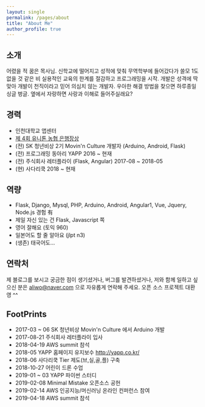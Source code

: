 ```yaml
---
layout: single
permalink: /pages/about
title: "About Me"
author_profile: true
---
```


## 소개
어렸을 적 꿈은 목사님. 신학교에 떨어지고 성적에 맞춰 무역학부에 들어갔다가
쓸모 1도 없을 것 같은 비 실용적인 교육의 한계를 절감하고 프로그래밍을 시작.
개발은 성격에 딱 맞아 개발이 천직이라고 믿어 의심치 않는 개발자.
우아한 해결 방법을 찾으면 하루종일 싱글 벙글. 옆에서 자랑하면 사랑과 이해로 들어주실래요?


## 경력
* 인천대학교 앱센터
* <a href="http://www.ebn.co.kr/news/view/875502" target="_blank"> 제 4회 유니톤 농협 은행장상 </a>
* (전) SK 청년비상 2기 Movin'n Culture 개발자 (Arduino, Android, Flask)
* (전) 프로그래밍 동아리 YAPP 2016 ~ 현재
* (전) 주식회사 레터플라이 (Flask, Angular) 2017-08 ~ 2018-05
* (현) 사다리쿡 2018 ~ 현재


## 역량
* Flask, Django, Mysql, PHP, Arduino, Android, Angular1, Vue, Jquery, Node.js 경험 有
* 제일 자신 있는 건 Flask, Javascript 쪽
* 영어 잘해요 (토익 960)
* 일본어도 할 줄 알아요 (jlpt n3)
* (생존) 태국어도... 


## 연락처
제 블로그를 보시고 궁금한 점이 생기셨거나, 버그를 발견하셨거나, 저와 함께 일하고 싶으신 분은
<a href="mailto:aliwo@naver.com">aliwo@naver.com</a> 으로 자유롭게 연락해 주세요.
오픈 소스 프로젝트 대환영 ^^


## FootPrints
* 2017-03 ~ 06 SK 청년비상 Movin'n Culture 에서 Arduino 개발
* 2017-08-21 주식회사 레터플라이 입사
* 2018-04-19 AWS summit 참석
* 2018-05 YAPP 홈페이지 유지보수 <a href="http://yapp.co.kr/" target="_blank">http://yapp.co.kr/</a>
* 2018-06 사다리쿡 Tier 제도(브,실,골,플) 구축
* 2018-10-27 어린이 드론 수업
* 2019-01 ~ 03 YAPP 파이썬 스터디
* 2019-02-08 Minimal Mistake 오픈소스 공헌
* 2019-02-14 AWS 인공지능/머신러닝 온라인 컨퍼런스 참여
* 2019-04-18 AWS summit 참석

